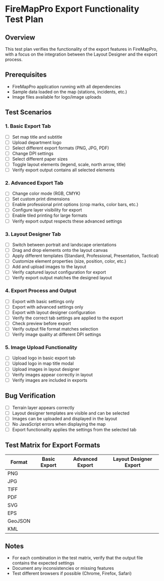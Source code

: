# FireMapPro Export Functionality Test Plan

## Overview
This test plan verifies the functionality of the export features in FireMapPro, with a focus on the integration between the Layout Designer and the export process.

## Prerequisites
- FireMapPro application running with all dependencies
- Sample data loaded on the map (stations, incidents, etc.)
- Image files available for logo/image uploads

## Test Scenarios

### 1. Basic Export Tab
- [ ] Set map title and subtitle
- [ ] Upload department logo
- [ ] Select different export formats (PNG, JPG, PDF)
- [ ] Change DPI settings
- [ ] Select different paper sizes
- [ ] Toggle layout elements (legend, scale, north arrow, title)
- [ ] Verify export output contains all selected elements

### 2. Advanced Export Tab
- [ ] Change color mode (RGB, CMYK)
- [ ] Set custom print dimensions
- [ ] Enable professional print options (crop marks, color bars, etc.)
- [ ] Configure layer visibility for export
- [ ] Enable tiled printing for large formats
- [ ] Verify export output respects these advanced settings

### 3. Layout Designer Tab
- [ ] Switch between portrait and landscape orientations
- [ ] Drag and drop elements onto the layout canvas
- [ ] Apply different templates (Standard, Professional, Presentation, Tactical)
- [ ] Customize element properties (size, position, color, etc.)
- [ ] Add and upload images to the layout
- [ ] Verify captured layout configuration for export
- [ ] Verify export output matches the designed layout

### 4. Export Process and Output
- [ ] Export with basic settings only
- [ ] Export with advanced settings only
- [ ] Export with layout designer configuration
- [ ] Verify the correct tab settings are applied to the export
- [ ] Check preview before export
- [ ] Verify output file format matches selection
- [ ] Verify image quality at different DPI settings

### 5. Image Upload Functionality
- [ ] Upload logo in basic export tab
- [ ] Upload logo in map title modal
- [ ] Upload images in layout designer
- [ ] Verify images appear correctly in layout
- [ ] Verify images are included in exports

## Bug Verification
- [ ] Terrain layer appears correctly
- [ ] Layout designer templates are visible and can be selected
- [ ] Images can be uploaded and displayed in the layout
- [ ] No JavaScript errors when displaying the map
- [ ] Export functionality applies the settings from the selected tab

## Test Matrix for Export Formats

| Format | Basic Export | Advanced Export | Layout Designer Export |
|--------|-------------|----------------|------------------------|
| PNG    | | | |
| JPG    | | | |
| TIFF   | | | |
| PDF    | | | |
| SVG    | | | |
| EPS    | | | |
| GeoJSON| | | |
| KML    | | | |

## Notes
- For each combination in the test matrix, verify that the output file contains the expected settings
- Document any inconsistencies or missing features
- Test different browsers if possible (Chrome, Firefox, Safari)